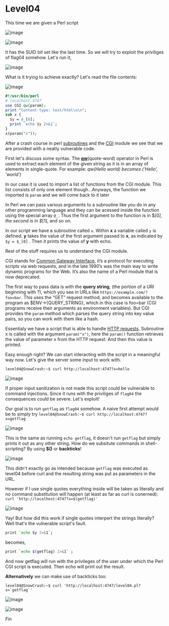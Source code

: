 # Level04
This time we are given a Perl script

![image](https://github.com/user-attachments/assets/5a276f3c-077c-4f13-b572-df191e644603)

![image](https://github.com/user-attachments/assets/afec7e89-9de1-4216-9479-25f7c7e55e12)

It has the SUID bit set like the last time. So we will try to exploit the priviliges of flag04 somehow. Let's run it,

![image](https://github.com/user-attachments/assets/085d513d-7dc6-4b2c-89ef-8574d0d3f4c1)

What is it trying to achieve exactly? Let's read the file contents:

![image](https://github.com/user-attachments/assets/c888db70-7096-4545-a2ad-dbf77416d8d4)

```perl
#!/usr/bin/perl
# localhost:4747
use CGI qw{param};
print "Content-type: text/html\n\n";
sub x {
  $y = $_[0];
  print `echo $y 2>&1`;
}
x(param("x"));
```

After a crash course in perl [subroutines](https://www.tutorialspoint.com/perl/perl_subroutines.htm) and the [CGI](https://www.perl.com/article/perl-and-cgi/) module we see that we are provided with a neatly vulnerable code.

First let's discuss some syntax. The [**qw**](https://www.geeksforgeeks.org/perl-qw-operator/)(quote-word) operator in Perl is used to extract each element of the given string as it is in an array of elements in single-quote. For example: _qw(Hello world) becomes ('Hello', 'world')_

In our case it is used to import a list of functions from the CGI module. This list consists of only one element though...Anyways, the function we imported is `param` and we will come back to it later

In Perl we can pass various arguments to a subroutine like you do in any other programming language and they can be acessed inside the function using the special array `@_`. Thus the first argument to the function is in $_[0], the second is in $_[1], and so on.

In our script we have a subroutine called `x`. Within **x** a variable called `y` is defined. **y** takes the value of the first argument passed to **x**, as indicated by `$y = $_[0]` . Then it prints the value of **y** with echo.

Rest of the stuff requires us to understand the CGI module. 

CGI stands for [Common Gateway Interface](https://datatracker.ietf.org/doc/html/rfc3875), it’s a protocol for executing scripts via web requests, and in the late 1990’s was the main way to write dynamic programs for the Web. It’s also the name of a Perl module that is now deprecated.

The first way to pass data is with the **query string**, (the portion of a URI beginning with ?), which you see in URLs like `https://example.com/?foo=bar`. This uses the “GET” request method, and becomes available to the program as $ENV->{QUERY_STRING}, which in this case is foo=bar (CGI programs receive their arguments as environment variables). But CGI provides the `param` method which parses the query string into key value pairs, so you can work with them like a hash.

Essentialy we have a script that is able to handle [HTTP requests](https://developer.mozilla.org/en-US/docs/Web/HTTP/Methods). Subroutine x is called with the argument `param("x")`, here the `param()` function retrieves the value of parameter x from the HTTP request. And then this value is printed.

Easy enough right? We can start interacting with the script in a meaningful way now. Let's give the server some input to work with.

`level04@SnowCrash:~$ curl http://localhost:4747?x=hello`

![image](https://github.com/user-attachments/assets/58986977-11e9-4d9c-b7c5-f2a7a0597748)

If proper input sanitization is not made this script could be vulnerable to command injections. Since it runs with the priviliges of `flag04` the consequences could be severe. Let's exploit!

Our goal is to run `getflag` as `flag04` somehow. A naive first attempt would be to simply try `level04@SnowCrash:~$ curl http://localhost:4747?x=getflag`

![image](https://github.com/user-attachments/assets/1cb59aef-72ea-4ac6-ad08-f7d02426af4f)

This is the same as running `echo getflag`, it doesn't run `getflag` but simply prints it out as any other string. How do we subsitute commands in shell-scripting? By using **$()** or **backticks**!

![image](https://github.com/user-attachments/assets/ae0eac71-be2a-4d01-b18e-500eac4988ce)

This didn't exactly go as intended because `getflag` was executed as level04 before curl and the resulting string was put as parameters in the URL.

However if I use single quotes everything inside will be taken as literally and no command substitution will happen (at least as far as curl is conerned): `curl 'http://localhost:4747?x=$(getflag)'`

![image](https://github.com/user-attachments/assets/f314e30b-c37a-4d4c-af35-940a683f8e3e)

Yay! But how did this work if single quotes interpert the strings literally? Well that's the vulnerable script's fault. 

```sh
print `echo $y 2>&1`;
````

becomes,

```sh
print `echo $(getflag) 2>&1` ;
```

And now getflag will run with the privileges of the user under which the Perl CGI script is executed. Then echo will print out the result.

**Alternatively** we can make use of backticks too:

```ShellSession
level04@SnowCrash:~$ curl 'http://localhost:4747/level04.pl?x=`getflag`'
```

![image](https://github.com/user-attachments/assets/390db6a7-889b-4a9b-99f1-7a325288c15b)

![image](https://github.com/user-attachments/assets/f252564f-cfb3-4278-976d-06e83465f6b9)

_Fin_
